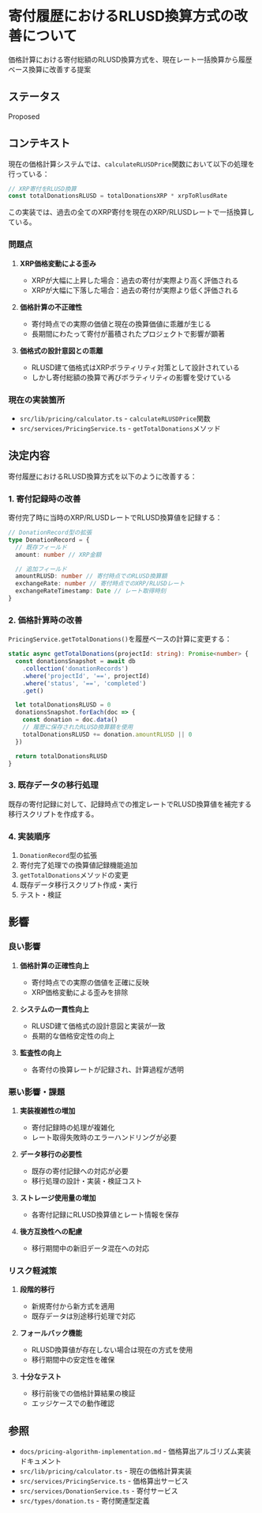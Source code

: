 # 寄付履歴におけるRLUSD換算方式の改善について

価格計算における寄付総額のRLUSD換算方式を、現在レート一括換算から履歴ベース換算に改善する提案

## ステータス

Proposed

## コンテキスト

現在の価格計算システムでは、`calculateRLUSDPrice`関数において以下の処理を行っている：

```typescript
// XRP寄付をRLUSD換算
const totalDonationsRLUSD = totalDonationsXRP * xrpToRlusdRate
```

この実装では、過去の全てのXRP寄付を現在のXRP/RLUSDレートで一括換算している。

### 問題点

1. **XRP価格変動による歪み**

   - XRPが大幅に上昇した場合：過去の寄付が実際より高く評価される
   - XRPが大幅に下落した場合：過去の寄付が実際より低く評価される

2. **価格計算の不正確性**

   - 寄付時点での実際の価値と現在の換算価値に乖離が生じる
   - 長期間にわたって寄付が蓄積されたプロジェクトで影響が顕著

3. **価格式の設計意図との乖離**
   - RLUSD建て価格式はXRPボラティリティ対策として設計されている
   - しかし寄付総額の換算で再びボラティリティの影響を受けている

### 現在の実装箇所

- `src/lib/pricing/calculator.ts` - `calculateRLUSDPrice`関数
- `src/services/PricingService.ts` - `getTotalDonations`メソッド

## 決定内容

寄付履歴におけるRLUSD換算方式を以下のように改善する：

### 1. 寄付記録時の改善

寄付完了時に当時のXRP/RLUSDレートでRLUSD換算値を記録する：

```typescript
// DonationRecord型の拡張
type DonationRecord = {
  // 既存フィールド
  amount: number // XRP金額

  // 追加フィールド
  amountRLUSD: number // 寄付時点でのRLUSD換算額
  exchangeRate: number // 寄付時点でのXRP/RLUSDレート
  exchangeRateTimestamp: Date // レート取得時刻
}
```

### 2. 価格計算時の改善

`PricingService.getTotalDonations()`を履歴ベースの計算に変更する：

```typescript
static async getTotalDonations(projectId: string): Promise<number> {
  const donationsSnapshot = await db
    .collection('donationRecords')
    .where('projectId', '==', projectId)
    .where('status', '==', 'completed')
    .get()

  let totalDonationsRLUSD = 0
  donationsSnapshot.forEach(doc => {
    const donation = doc.data()
    // 履歴に保存されたRLUSD換算額を使用
    totalDonationsRLUSD += donation.amountRLUSD || 0
  })

  return totalDonationsRLUSD
}
```

### 3. 既存データの移行処理

既存の寄付記録に対して、記録時点での推定レートでRLUSD換算値を補完する移行スクリプトを作成する。

### 4. 実装順序

1. `DonationRecord`型の拡張
2. 寄付完了処理での換算値記録機能追加
3. `getTotalDonations`メソッドの変更
4. 既存データ移行スクリプト作成・実行
5. テスト・検証

## 影響

### 良い影響

1. **価格計算の正確性向上**

   - 寄付時点での実際の価値を正確に反映
   - XRP価格変動による歪みを排除

2. **システムの一貫性向上**

   - RLUSD建て価格式の設計意図と実装が一致
   - 長期的な価格安定性の向上

3. **監査性の向上**
   - 各寄付の換算レートが記録され、計算過程が透明

### 悪い影響・課題

1. **実装複雑性の増加**

   - 寄付記録時の処理が複雑化
   - レート取得失敗時のエラーハンドリングが必要

2. **データ移行の必要性**

   - 既存の寄付記録への対応が必要
   - 移行処理の設計・実装・検証コスト

3. **ストレージ使用量の増加**

   - 各寄付記録にRLUSD換算値とレート情報を保存

4. **後方互換性への配慮**
   - 移行期間中の新旧データ混在への対応

### リスク軽減策

1. **段階的移行**

   - 新規寄付から新方式を適用
   - 既存データは別途移行処理で対応

2. **フォールバック機能**

   - RLUSD換算値が存在しない場合は現在の方式を使用
   - 移行期間中の安定性を確保

3. **十分なテスト**
   - 移行前後での価格計算結果の検証
   - エッジケースでの動作確認

## 参照

- `docs/pricing-algorithm-implementation.md` - 価格算出アルゴリズム実装ドキュメント
- `src/lib/pricing/calculator.ts` - 現在の価格計算実装
- `src/services/PricingService.ts` - 価格算出サービス
- `src/services/DonationService.ts` - 寄付サービス
- `src/types/donation.ts` - 寄付関連型定義

